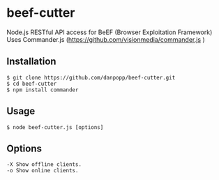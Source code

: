 beef-cutter
===========

Node.js RESTful API access for BeEF (Browser Exploitation Framework)
Uses Commander.js (https://github.com/visionmedia/commander.js )

## Installation
    $ git clone https://github.com/danpopp/beef-cutter.git
    $ cd beef-cutter
    $ npm install commander
    
## Usage
    $ node beef-cutter.js [options] 
    
## Options
    -X Show offline clients.
    -o Show online clients.
  
